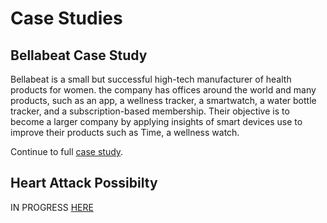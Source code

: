 # Case Studies

## Bellabeat Case Study

Bellabeat is a small but successful high-tech manufacturer of health products for women. the company has offices around the world and many products, such as an app, a wellness tracker, a smartwatch, a water bottle tracker, and a subscription-based membership.  Their objective is to become a larger company by applying insights of smart devices use to improve their products such as Time, a wellness watch.

Continue to full [case study](https://github.com/JezSarai/Jez_Portfolio/blob/de19ffcae1e9e78ee985f18a22838232d3ccdde9/Bellabeat_Case_Study.md).

## Heart Attack Possibilty
IN PROGRESS
[HERE](https://github.com/JezSarai/Jez_Portfolio/blob/c9ba9e099ebd7ba1cd82e9e754b4fbf72934ed76/Heart%20Attack%20Possibility_Case%20Study)
